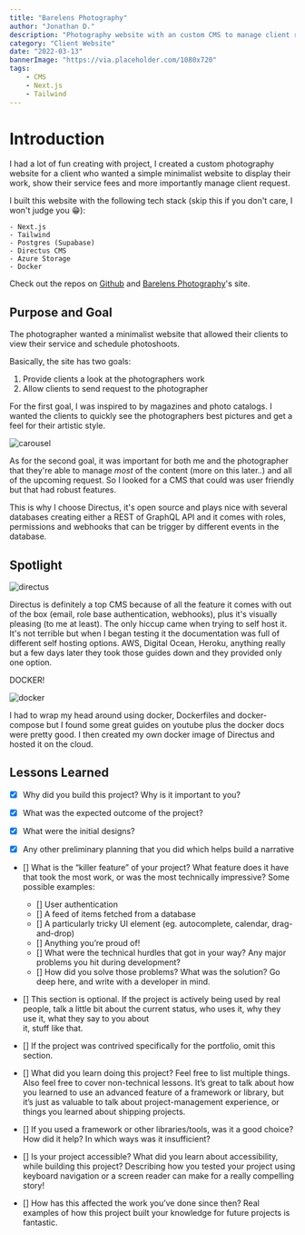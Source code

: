 ```yaml
---
title: "Barelens Photography"
author: "Jonathan D."
description: "Photography website with an custom CMS to manage client request"
category: "Client Website"
date: "2022-03-13"
bannerImage: "https://via.placeholder.com/1080x720"
tags:
    - CMS
    - Next.js
    - Tailwind 
---
```


# Introduction

I had a lot of fun creating with project, I created a custom photography website for a client who wanted a simple minimalist website to display their work, show their service fees and more importantly manage client request. 

I built this website with the following tech stack (skip this if you don't care, I won't judge you :grin:): 

    - Next.js 
    - Tailwind
    - Postgres (Supabase)
    - Directus CMS
    - Azure Storage
    - Docker 

Check out the repos on [Github](https://github.com/Jdure/Barelens) and [Barelens Photography](https://barelens.vercel.app/)'s site.

## Purpose and Goal

The photographer wanted a minimalist website that allowed their clients to view their service and schedule photoshoots. 

Basically, the site has two goals:

1. Provide clients a look at the photographers work
2. Allow clients to send request to the photographer

For the first goal, I was inspired to by magazines and photo catalogs. I wanted the clients to quickly see the photographers best pictures and get a feel for their artistic style. 

![carousel](image.jpg)

As for the second goal, it was important for both me and the photographer that they're able to manage *most* of the content (more on this later..) and all of the upcoming request. So I looked for a CMS that could was user friendly but that had robust features. 

This is why I choose Directus, it's open source and plays nice with several databases creating either a REST of GraphQL API and it comes with roles, permissions and webhooks that can be trigger by different events in the database.  

## Spotlight

![directus](image.jpg)

Directus is definitely a top CMS because of all the feature it comes with out of the box (email, role base authentication, webhooks), plus it's visually pleasing (to me at least). The only hiccup came when trying to self host it. It's not terrible but when I began testing it the documentation was full of different self hosting options. AWS, Digital Ocean, Heroku, anything really but a few days later they took those guides down and they provided only one option. 

DOCKER!

![docker](image.jpg)

I had to wrap my head around using docker, Dockerfiles and docker-compose but I found some great guides on youtube plus the docker docs were pretty good. I then created my own docker image of Directus and hosted it on the cloud. 

## Lessons Learned

- [x] Why did you build this project? Why is it important to you? 
- [x] What was the expected outcome of the project? 
- [x] What were the initial designs?
- [x] Any other preliminary planning that you did which helps build a narrative



- [] What is the “killer feature” of your project? What feature does it have that took the 
most work, or was the most technically impressive? Some possible examples: 
    - [] User authentication 
    - [] A feed of items fetched from a database 
    - [] A particularly tricky UI element (eg. autocomplete, calendar, drag-and-drop) 
    - [] Anything you’re proud of! 
    - [] What were the technical hurdles that got in your way? Any major problems you hit 
      during development? 
    - [] How did you solve those problems? What was the solution? Go deep here, and write with a developer in mind. 



- [] This section is optional. If the project is actively being used by real people, talk a little 
bit about the current status, who uses it, why they use it, what they say to you about  
it, stuff like that.    
 - [] If the project was contrived specifically for the portfolio, omit this section. 


- [] What did you learn doing this project? Feel free to list multiple things. Also feel free to 
cover non-technical lessons. It’s great to talk about how you learned to use an 
advanced feature of a framework or library, but it’s just as valuable to talk about 
project-management experience, or things you learned about shipping projects. 
- [] If you used a framework or other libraries/tools, was it a good choice? How did it 
help? In which ways was it insufficient? 
- [] Is your project accessible? What did you learn about accessibility, while building this 
project? Describing how you tested your project using keyboard navigation or a screen reader can make for a really compelling story! 
- [] How has this affected the work you’ve done since then? Real examples of how this 
project built your knowledge for future projects is fantastic.
